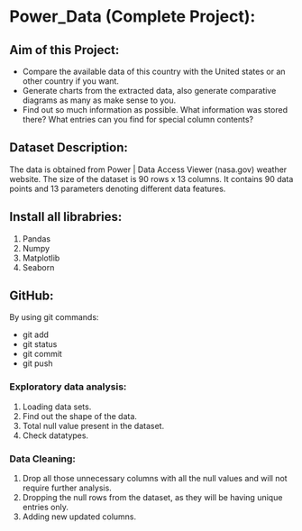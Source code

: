 # Power_Data (Complete Project):

## Aim of this Project:
- Compare the available data of this country with the United states or an other country if you want.
- Generate charts from the extracted data, also generate comparative diagrams as many as make sense to you.
- Find out so much information as possible. What information was stored there? What entries can you find for special column contents?

## Dataset Description:
The data is obtained from Power | Data Access Viewer (nasa.gov) weather website. The size of the dataset is 90 rows x 13 columns. It contains 90 data points and 13 parameters denoting different data features.

## Install all librabries:
 1. Pandas
 2. Numpy
 3. Matplotlib
 4. Seaborn

## GitHub:
By using git commands:
- git add
- git status
- git commit
- git push

### Exploratory data analysis:
1. Loading data sets.
2. Find out the shape of the data.
3. Total null value present in the dataset.
4. Check datatypes.

### Data Cleaning:
1. Drop all those unnecessary columns with all the null values and will not require further analysis.
2. Dropping the null rows from the dataset, as they will be having unique entries only.
6. Adding new updated columns.
